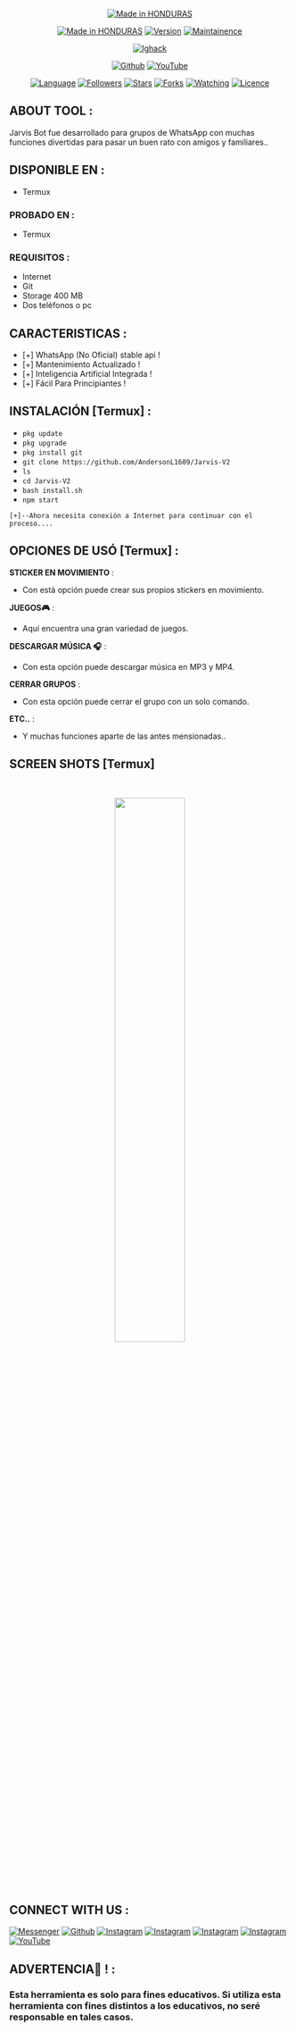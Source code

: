 <p align="center">
<a href="#"><img title="Made in HONDURAS" src="https://img.shields.io/badge/MADE%20IN-HONDURAS-SCRIPT?colorA=black&colorB=blue&colorC=black&style=for-the-badge"></a>
</p>
<p align="center">
<a href="#"><img title="Made in HONDURAS" src="https://img.shields.io/badge/Jarvis-Bot-red.svg"></a>
<a href="#"><img title="Version" src="https://img.shields.io/badge/Version-2.0-red.svg?style=flat-square"></a>
<a href="#"><img title="Maintainence" src="https://img.shields.io/badge/MANTENIMIENTO%3F-Si-red.svg"></a>
</p>
<p align="center">
<a href="https://www.instagram.com/anderl1609/"><img title="Ighack" src="https://i.imgur.com/nb5r5VI.jpg"></a>
</p>
<p align="center">
<a href="https://github.com/AndersonL1609"><img title="Github" src="https://img.shields.io/badge/Anderson-Lopez-brightgreen?style=for-the-badge&logo=github"></a>
<a href="https://youtube.com/channel/UCq0lMIaq40iCGo8XAx0Rqlg"><img title="YouTube" src="https://img.shields.io/badge/YouTube-Anderson López-red?style=for-the-badge&logo=Youtube"></a>
</p>
<p align="center">
<a href="#"><img title="Language" src="https://img.shields.io/badge/Hecho%20con-JavaScrip-red.svg?v=103"></a>
<a href="#"><img title="Followers" src="https://img.shields.io/github/followers/AndersonL1609?color=blue&style=flat-square"></a>
<a href="#"><img title="Stars" src="https://img.shields.io/github/stars/AndersonL1609/Jarvis-V2?color=red&style=flat-square"></a>
<a href="#"><img title="Forks" src="https://img.shields.io/github/forks/AndersonL1609/Jarvis-V2?color=red&style=flat-square"></a>
<a href="#"><img title="Watching" src="https://img.shields.io/github/watchers/AndersonL1609/Jarvis-V2?label=Watchers&color=blue&style=flat-square"></a>
<a href="#"><img title="Licence" src="https://img.shields.io/badge/License-MIT-blue.svg"></a>
</p>

## ABOUT TOOL :

Jarvis Bot fue desarrollado para grupos de WhatsApp con muchas funciones divertidas para pasar un buen rato con amigos y familiares..



## DISPONIBLE EN :

* Termux

### PROBADO EN :

* Termux

### REQUISITOS :
* Internet
* Git
* Storage 400 MB
* Dos teléfonos o pc

## CARACTERISTICAS :
* [+] WhatsApp (No Oficial) stable api !
* [+] Mantenimiento Actualizado !
* [+] Inteligencia Artificial Integrada !
* [+] Fácil Para Principiantes !

## INSTALACIÓN [Termux] :

* `pkg update `
* `pkg upgrade `
* `pkg install git `
* `git clone https://github.com/AndersonL1609/Jarvis-V2`
* `ls`
* `cd Jarvis-V2`
* `bash install.sh`
* `npm start`
```
[+]--Ahora necesita conexión a Internet para continuar con el proceso....
```
## OPCIONES DE USÓ [Termux] :

__STICKER EN MOVIMIENTO__ :
- Con está opción puede crear sus propios stickers en movimiento.

__JUEGOS🎮__ :
- Aquí encuentra una gran variedad de juegos.

__DESCARGAR MÚSICA 🎧__ :
- Con esta opción puede descargar música en MP3 y MP4.

__CERRAR GRUPOS__ :
- Con esta opción puede cerrar el grupo con un solo comando.

__ETC..__ :
- Y muchas funciones aparte de las antes mensionadas..

## SCREEN SHOTS [Termux]

<br>
<p align="center">
<img width="50%" src="https://i.imgur.com/O8vwV5p.png"/>
</p>


## CONNECT WITH US :

[![Messenger](https://img.shields.io/badge/Chat-Messenger-blue?style=for-the-badge&logo=messenger)](https://rebrand.ly/fbmsnger)
<a href="https://github.com/AndersonL1609/Jarvis-V2"><img title="Github" src="https://img.shields.io/badge/Anderson-Lopez-brightgreen?style=for-the-badge&logo=github"></a>
[![Instagram](https://img.shields.io/badge/INSTAGRAM-FOLLOW-red?style=for-the-badge&logo=instagram)](https://www.instagram.com/anderl1609/)
[![Instagram](https://img.shields.io/badge/FACEBOOK-LIKE-red?style=for-the-badge&logo=facebook)](https://www.facebook.com/souminoa.hj)
[![Instagram](https://img.shields.io/badge/TELEGRAM-CHANNEL-red?style=for-the-badge&logo=telegram)](https://t.me/Andersonl16)
[![Instagram](https://img.shields.io/badge/WHATSAPP-JOINGROUP-red?style=for-the-badge&logo=whatsapp)](https://wa.me/50489204323?text=)
<a href="https://youtube.com/channel/UCq0lMIaq40iCGo8XAx0Rqlg"><img title="YouTube" src="https://img.shields.io/badge/YouTube-Anderson López-red?style=for-the-badge&logo=Youtube"></a>


## ADVERTENCIA🚨 ! : 
### Esta herramienta es solo para fines educativos. Si utiliza esta herramienta con fines distintos a los educativos, no seré responsable en tales casos.
